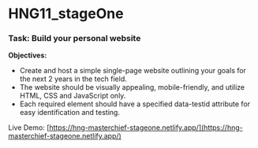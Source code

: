 # HNG11_stageOne

### Task: Build your personal website

**Objectives:**

- Create and host a simple single-page website outlining your goals for the next 2 years in the tech field.
- The website should be visually appealing, mobile-friendly, and utilize HTML, CSS and JavaScript only.
- Each required element should have a specified data-testid attribute for easy identification and testing.

Live Demo: [https://hng-masterchief-stageone.netlify.app/](https://hng-masterchief-stageone.netlify.app/)
